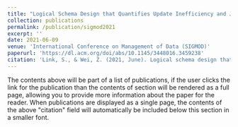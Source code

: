 ```yaml
---
title: "Logical Schema Design that Quantifies Update Inefficiency and Join Efficiency"
collection: publications
permalink: /publication/sigmod2021
excerpt: ''
date: 2021-06-09
venue: 'International Conference on Management of Data (SIGMOD)'
paperurl: 'https://dl.acm.org/doi/abs/10.1145/3448016.3459238'
citation: 'Link, S., & Wei, Z. (2021, June). Logical schema design that quantifies update inefficiency and join efficiency. In Proceedings of the 2021 International Conference on Management of Data (pp. 1169-1181).'
---
```


The contents above will be part of a list of publications, if the user clicks the link for the publication than the contents of section will be rendered as a full page, allowing you to provide more information about the paper for the reader. When publications are displayed as a single page, the contents of the above "citation" field will automatically be included below this section in a smaller font.
